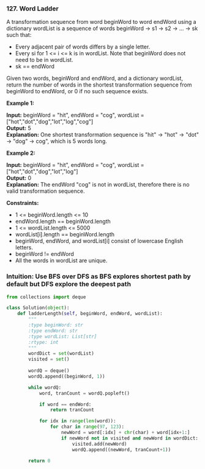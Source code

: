 ### 127. Word Ladder

A transformation sequence from word beginWord to word endWord using a dictionary wordList is a sequence of words beginWord -> s1 -> s2 -> ... -> sk such that:

* Every adjacent pair of words differs by a single letter.
* Every si for 1 <= i <= k is in wordList. Note that beginWord does not need to be in wordList.
* sk == endWord

Given two words, beginWord and endWord, and a dictionary wordList, return the number of words in the shortest transformation sequence from beginWord to endWord, or 0 if no such sequence exists.

**Example 1:**

**Input:** beginWord = "hit", endWord = "cog", wordList = ["hot","dot","dog","lot","log","cog"]  
**Output:** 5  
**Explanation:** One shortest transformation sequence is "hit" -> "hot" -> "dot" -> "dog" -> cog", which is 5 words long.

**Example 2:**

**Input:** beginWord = "hit", endWord = "cog", wordList = ["hot","dot","dog","lot","log"]  
**Output:** 0  
**Explanation:** The endWord "cog" is not in wordList, therefore there is no valid transformation sequence.

**Constraints:**

* 1 <= beginWord.length <= 10
* endWord.length == beginWord.length
* 1 <= wordList.length <= 5000
* wordList[i].length == beginWord.length
* beginWord, endWord, and wordList[i] consist of lowercase English letters.
* beginWord != endWord
* All the words in wordList are unique.

### Intuition: Use BFS over DFS as BFS explores shortest path by default but DFS explore the deepest path

```python
from collections import deque

class Solution(object):
    def ladderLength(self, beginWord, endWord, wordList):
        """
        :type beginWord: str
        :type endWord: str
        :type wordList: List[str]
        :rtype: int
        """
        wordDict = set(wordList)
        visited = set()
        
        wordQ = deque()
        wordQ.append((beginWord, 1))

        while wordQ:
            word, tranCount = wordQ.popleft()

            if word == endWord:
                return tranCount

            for idx in range(len(word)):
                for char in range(97, 123):
                    newWord = word[:idx] + chr(char) + word[idx+1:]
                    if newWord not in visited and newWord in wordDict:
                        visited.add(newWord)
                        wordQ.append((newWord, tranCount+1))

        return 0
```